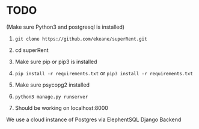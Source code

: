 # TODO


(Make sure Python3 and postgresql is installed)

1) `git clone https://github.com/ekeane/superRent.git`

2) cd superRent

3) Make sure pip or pip3 is installed

4) `pip install -r requirements.txt` or `pip3 install -r requirements.txt`

5) Make sure psycopg2 installed

6) `python3 manage.py runserver`

7) Should be working on localhost:8000


We use a cloud instance of Postgres via ElephentSQL
Django Backend